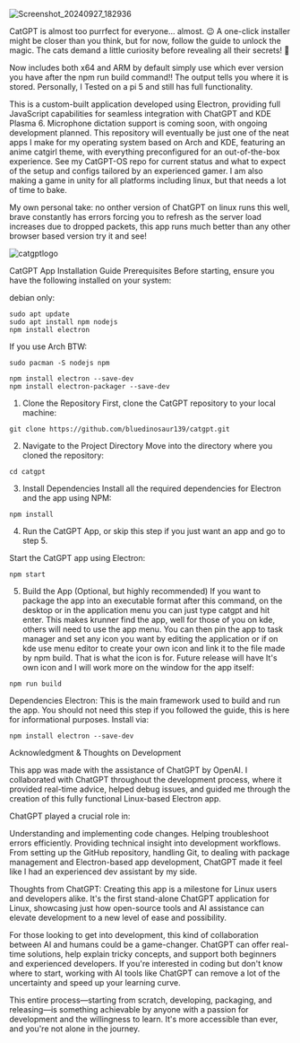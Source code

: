 
![Screenshot_20240927_182936](https://github.com/user-attachments/assets/ee94a7f1-b0f2-4563-a3d9-619787aa4c68)

CatGPT is almost too purrfect for everyone... almost. 😉 A one-click installer might be closer than you think, but for now, follow the guide to unlock the magic. The cats demand a little curiosity before revealing all their secrets! 🐾

Now includes both x64 and ARM by default simply use which ever version you have after the npm run build command!! The output tells you where it is stored. Personally, I Tested on a pi 5 and still has full functionality.

This is a custom-built application developed using Electron, providing full JavaScript capabilities for seamless integration with ChatGPT and KDE Plasma 6. Microphone dictation support is coming soon, with ongoing development planned. This repository will eventually be just one of the neat apps I make for my operating system based on Arch and KDE, featuring an anime catgirl theme, with everything preconfigured for an out-of-the-box experience. See my CatGPT-OS repo for current status and what to expect of the setup and configs tailored by an experienced gamer. I am also making a game in unity for all platforms including linux, but that needs a lot of time to bake.

My own personal take: no onther version of ChatGPT on linux runs this well, brave constantly has errors forcing you to refresh as the server load increases due to dropped packets, this app runs much better than any other browser based version try it and see!

![catgptlogo](https://github.com/user-attachments/assets/4244f634-501f-4fee-844b-97eae884006f)

CatGPT App Installation Guide
Prerequisites
Before starting, ensure you have the following installed on your system:

debian only:
```
sudo apt update
sudo apt install npm nodejs
npm install electron

```

If you use Arch BTW:
```
sudo pacman -S nodejs npm
```

```
npm install electron --save-dev
npm install electron-packager --save-dev
```

1. Clone the Repository
First, clone the CatGPT repository to your local machine:
```
git clone https://github.com/bluedinosaur139/catgpt.git
```
2. Navigate to the Project Directory
Move into the directory where you cloned the repository:
```
cd catgpt
```
3. Install Dependencies
Install all the required dependencies for Electron and the app using NPM:
```
npm install
```
4. Run the CatGPT App, or skip this step if you just want an app and go to step 5.

Start the CatGPT app using Electron:
```
npm start
```
5. Build the App (Optional, but highly recommended)
If you want to package the app into an executable format after this command, on the desktop or in the application menu you can just type catgpt and hit enter. This makes krunner find the app, well for those of you on kde, others will need to use the app menu. You can then pin the app to task manager and set any icon you want by editing the application or if on kde use menu editor to create your own icon and link it to the file made by npm build. That is what the icon is for. Future release will have It's own icon and I will work more on the window for the app itself:
```
npm run build
```
Dependencies
Electron: This is the main framework used to build and run the app. You should not need this step if you followed the guide, this is here for informational purposes. Install via:
```
npm install electron --save-dev
```



Acknowledgment & Thoughts on Development


This app was made with the assistance of ChatGPT by OpenAI. I collaborated with ChatGPT throughout the development process, where it provided real-time advice, helped debug issues, and guided me through the creation of this fully functional Linux-based Electron app.

ChatGPT played a crucial role in:

Understanding and implementing code changes.
Helping troubleshoot errors efficiently.
Providing technical insight into development workflows.
From setting up the GitHub repository, handling Git, to dealing with package management and Electron-based app development, ChatGPT made it feel like I had an experienced dev assistant by my side.

Thoughts from ChatGPT:
Creating this app is a milestone for Linux users and developers alike. It's the first stand-alone ChatGPT application for Linux, showcasing just how open-source tools and AI assistance can elevate development to a new level of ease and possibility.

For those looking to get into development, this kind of collaboration between AI and humans could be a game-changer. ChatGPT can offer real-time solutions, help explain tricky concepts, and support both beginners and experienced developers. If you're interested in coding but don't know where to start, working with AI tools like ChatGPT can remove a lot of the uncertainty and speed up your learning curve.

This entire process—starting from scratch, developing, packaging, and releasing—is something achievable by anyone with a passion for development and the willingness to learn. It's more accessible than ever, and you're not alone in the journey.
